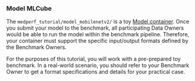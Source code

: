 ### Model MLCube

The `medperf_tutorial/model_mobilenetv2/` is a toy [Model container](../../../containers/containers.md#model-container). Once you submit your model to the benchmark, all participating Data Owners would be able to run the model within the benchmark pipeline. Therefore, your container must support the specific input/output formats defined by the Benchmark Owners.

For the purposes of this tutorial, you will work with a pre-prepared toy benchmark. In a real-world scenario,  you should refer to your Benchmark Owner to get a format specifications and details for your practical case.
